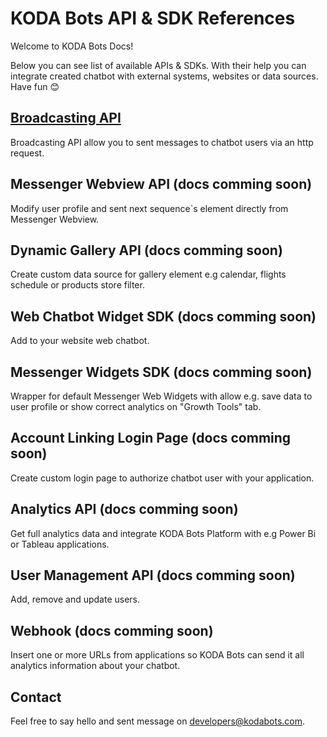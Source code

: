
# KODA Bots API & SDK References

Welcome to KODA Bots Docs!

Below you can see list of available APIs & SDKs. With their help you can integrate created chatbot with external systems, websites or data sources. Have fun 😊

## [Broadcasting API](docs/broadcasting-api.md)

Broadcasting API allow you to sent messages to chatbot users via an http request.

## Messenger Webview API (docs comming soon)

Modify user profile and sent next sequence`s element directly from Messenger Webview.

## Dynamic Gallery API (docs comming soon)

Create custom data source for gallery element e.g calendar, flights schedule or products store filter.

## Web Chatbot Widget SDK (docs comming soon)

Add to your website web chatbot.

## Messenger Widgets SDK (docs comming soon)

Wrapper for default Messenger Web Widgets with allow e.g. save data to user profile or show correct analytics on "Growth Tools" tab.

## Account Linking Login Page (docs comming soon)

Create custom login page to authorize chatbot user with your application.

## Analytics API (docs comming soon)

Get full analytics data and integrate KODA Bots Platform with e.g Power Bi or Tableau applications.

## User Management API (docs comming soon)

Add, remove and update users.

## Webhook (docs comming soon)

Insert one or more URLs from applications so KODA Bots can send it all analytics information about your chatbot.

## Contact

Feel free to say hello and sent message on developers@kodabots.com.
